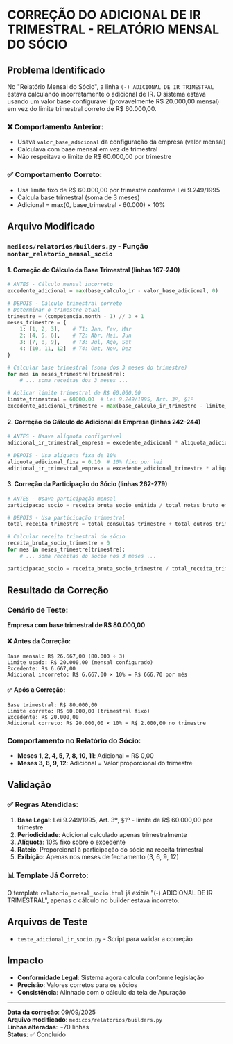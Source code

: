 # CORREÇÃO DO ADICIONAL DE IR TRIMESTRAL - RELATÓRIO MENSAL DO SÓCIO

## Problema Identificado
No "Relatório Mensal do Sócio", a linha `(-) ADICIONAL DE IR TRIMESTRAL` estava calculando incorretamente o adicional de IR. O sistema estava usando um valor base configurável (provavelmente R$ 20.000,00 mensal) em vez do limite trimestral correto de R$ 60.000,00.

### ❌ **Comportamento Anterior:**
- Usava `valor_base_adicional` da configuração da empresa (valor mensal)
- Calculava com base mensal em vez de trimestral
- Não respeitava o limite de R$ 60.000,00 por trimestre

### ✅ **Comportamento Correto:**
- Usa limite fixo de R$ 60.000,00 por trimestre conforme Lei 9.249/1995
- Calcula base trimestral (soma de 3 meses)
- Adicional = max(0, base_trimestral - 60.000) × 10%

## Arquivo Modificado

### `medicos/relatorios/builders.py` - Função `montar_relatorio_mensal_socio`

#### 1. **Correção do Cálculo da Base Trimestral** (linhas 167-240)
```python
# ANTES - Cálculo mensal incorreto
excedente_adicional = max(base_calculo_ir - valor_base_adicional, 0)

# DEPOIS - Cálculo trimestral correto
# Determinar o trimestre atual
trimestre = (competencia.month - 1) // 3 + 1
meses_trimestre = {
    1: [1, 2, 3],    # T1: Jan, Fev, Mar
    2: [4, 5, 6],    # T2: Abr, Mai, Jun  
    3: [7, 8, 9],    # T3: Jul, Ago, Set
    4: [10, 11, 12]  # T4: Out, Nov, Dez
}

# Calcular base trimestral (soma dos 3 meses do trimestre)
for mes in meses_trimestre[trimestre]:
    # ... soma receitas dos 3 meses ...

# Aplicar limite trimestral de R$ 60.000,00
limite_trimestral = 60000.00  # Lei 9.249/1995, Art. 3º, §1º
excedente_adicional_trimestre = max(base_calculo_ir_trimestre - limite_trimestral, 0)
```

#### 2. **Correção do Cálculo do Adicional da Empresa** (linhas 242-244)
```python
# ANTES - Usava alíquota configurável
adicional_ir_trimestral_empresa = excedente_adicional * aliquota_adicional

# DEPOIS - Usa alíquota fixa de 10%
aliquota_adicional_fixa = 0.10  # 10% fixo por lei
adicional_ir_trimestral_empresa = excedente_adicional_trimestre * aliquota_adicional_fixa
```

#### 3. **Correção da Participação do Sócio** (linhas 262-279)
```python
# ANTES - Usava participação mensal
participacao_socio = receita_bruta_socio_emitida / total_notas_bruto_empresa

# DEPOIS - Usa participação trimestral
total_receita_trimestre = total_consultas_trimestre + total_outros_trimestre

# Calcular receita trimestral do sócio
receita_bruta_socio_trimestre = 0
for mes in meses_trimestre[trimestre]:
    # ... soma receitas do sócio nos 3 meses ...

participacao_socio = receita_bruta_socio_trimestre / total_receita_trimestre
```

## Resultado da Correção

### Cenário de Teste:
**Empresa com base trimestral de R$ 80.000,00**

#### ❌ **Antes da Correção:**
```
Base mensal: R$ 26.667,00 (80.000 ÷ 3)
Limite usado: R$ 20.000,00 (mensal configurado)
Excedente: R$ 6.667,00
Adicional incorreto: R$ 6.667,00 × 10% = R$ 666,70 por mês
```

#### ✅ **Após a Correção:**
```
Base trimestral: R$ 80.000,00
Limite correto: R$ 60.000,00 (trimestral fixo)
Excedente: R$ 20.000,00
Adicional correto: R$ 20.000,00 × 10% = R$ 2.000,00 no trimestre
```

### Comportamento no Relatório do Sócio:
- **Meses 1, 2, 4, 5, 7, 8, 10, 11**: Adicional = R$ 0,00
- **Meses 3, 6, 9, 12**: Adicional = Valor proporcional do trimestre

## Validação

### ✅ **Regras Atendidas:**
1. **Base Legal**: Lei 9.249/1995, Art. 3º, §1º - limite de R$ 60.000,00 por trimestre
2. **Periodicidade**: Adicional calculado apenas trimestralmente
3. **Alíquota**: 10% fixo sobre o excedente
4. **Rateio**: Proporcional à participação do sócio na receita trimestral
5. **Exibição**: Apenas nos meses de fechamento (3, 6, 9, 12)

### 📊 **Template Já Correto:**
O template `relatorio_mensal_socio.html` já exibia "(-) ADICIONAL DE IR TRIMESTRAL", apenas o cálculo no builder estava incorreto.

## Arquivos de Teste
- `teste_adicional_ir_socio.py` - Script para validar a correção

## Impacto
- **Conformidade Legal**: Sistema agora calcula conforme legislação
- **Precisão**: Valores corretos para os sócios
- **Consistência**: Alinhado com o cálculo da tela de Apuração

---
**Data da correção**: 09/09/2025  
**Arquivo modificado**: `medicos/relatorios/builders.py`  
**Linhas alteradas**: ~70 linhas  
**Status**: ✅ Concluído
